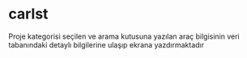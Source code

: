 # carlst
Proje kategorisi seçilen ve arama kutusuna yazılan araç bilgisinin veri tabanındaki detaylı bilgilerine ulaşıp ekrana yazdırmaktadır
